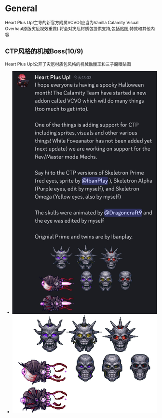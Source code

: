 # General
Heart Plus Up!主导的新官方附属VCVO(应当为Vanilla Calamity Visual Overhaul原版灾厄视效重做).将会对灾厄材质包提供支持,包括贴图,特效和其他内容

## CTP风格的机械Boss(10/9)
Heart Plus Up!公开了灾厄材质包风格的机械骷髅王和三子魔眼贴图
- ![alt text](text_mechs.png)
- ![alt text](VCVOCTP_Mechs.gif)